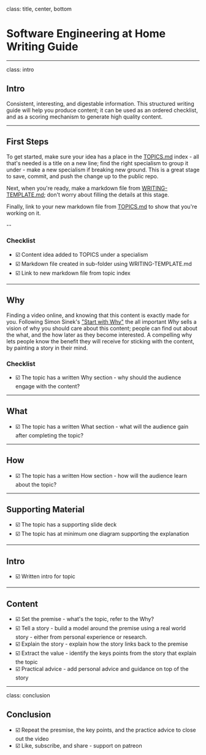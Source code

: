 
class: title, center, bottom

# Software Engineering at Home Writing Guide

---

class: intro

## Intro

Consistent, interesting, and digestable information. This structured writing guide will help you produce content; it can be used as an ordered checklist, and as a scoring mechanism to generate high quality content.

---

## First Steps

To get started, make sure your idea has a place in the [TOPICS.md](TOPICS.md) index - all that's needed is a title on a new line; find the right specialism to group it under - make a new specialism if breaking new ground. This is a great stage to save, commit, and push the change up to the public repo.

Next, when you're ready, make a markdown file from [WRITING-TEMPLATE.md](WRITING-TEMPLATE.md); don't worry about filling the details at this stage.

Finally, link to your new markdown file from [TOPICS.md](TOPICS.md) to show that you're working on it.

--

### Checklist

- ☑️ Content idea added to TOPICS under a specialism
- ☑️ Markdown file created in sub-folder using WRITING-TEMPLATE.md
- ☑️ Link to new markdown file from topic index

---

## Why

Finding a video online, and knowing that this content is exactly made for you. Following Simon Sinek's ["Start with Why"](https://simonsinek.com/product/start-with-why/) the all important *Why* sells a vision of why you should care about this content; people can find out about the what, and the how later as they become interested. A compelling why lets people know the benefit they will receive for sticking with the content, by painting a story in their mind.  

### Checklist

- ☑️ The topic has a written Why section - why should the audience engage with the content?

---

## What

- ☑️ The topic has a written What section - what will the audience gain after completing the topic?

---

## How

- ☑️ The topic has a written How section - how will the audience learn about the topic?

---

## Supporting Material

- ☑️ The topic has a supporting slide deck
- ☑️ The topic has at minimum one diagram supporting the explanation

---

## Intro

- ☑️ Written intro for topic

---

## Content

- ☑️ Set the premise - what's the topic, refer to the Why?
- ☑️ Tell a story - build a model around the premise using a real world story - either from personal experience or research.
- ☑️ Explain the story - explain how the story links back to the premise
- ☑️ Extract the value - identify the keys points from the story that explain the topic
- ☑️ Practical advice - add personal advice and guidance on top of the story

---

class: conclusion

## Conclusion

- ☑️ Repeat the presmise, the key points, and the practice advice to close out the video
- ☑️ Like, subscribe, and share - support on patreon 
